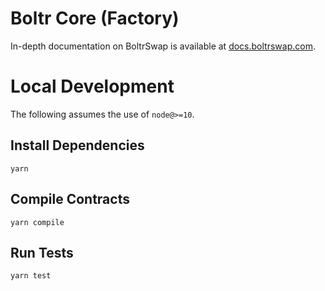 # Boltr Core (Factory)

In-depth documentation on BoltrSwap is available at [docs.boltrswap.com](https://docs.boltrswap.com/).

# Local Development

The following assumes the use of `node@>=10`.

## Install Dependencies

`yarn`

## Compile Contracts

`yarn compile`

## Run Tests

`yarn test`
